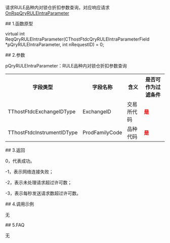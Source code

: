 <p>请求RULE品种内对锁仓折扣参数查询，对应响应请求<a href="../../CTHOSTFTDCTRADERAPI/ONRSPQRYRULEINTRAPARAMETER/">OnRspQryRULEIntraParameter</a></p>
<span class="anchor" id="13c5218a-7366-4020-b826-109cd9917eed"></span>
## 1.函数原型
<p>virtual int ReqQryRULEIntraParameter(CThostFtdcQryRULEIntraParameterField *pQryRULEIntraParameter, int nRequestID) = 0;</p>
<span class="anchor" id="523a33db-7a2b-4179-aa80-63bbc33b14ef"></span>
## 2.参数
<p>pQryRULEIntraParameter：RULE品种内对锁仓折扣参数查询</p>
<table><tr><th style="TEXT-ALIGN: center;">字段类型</th><th style="TEXT-ALIGN: center;">字段名称</th><th style="TEXT-ALIGN: center;">含义</th><th style="TEXT-ALIGN: center;">是否可作为过滤条件</th></tr><tr><td style="TEXT-ALIGN: left;">TThostFtdcExchangeIDType</td>
<td style="TEXT-ALIGN: left;">ExchangeID</td>
<td style="TEXT-ALIGN: left;">交易所代码</td>
<td style="TEXT-ALIGN: left;"><strong><font color="#FF0000">是</font></strong></td>
</tr>
<tr><td style="TEXT-ALIGN: left;">TThostFtdcInstrumentIDType</td>
<td style="TEXT-ALIGN: left;">ProdFamilyCode</td>
<td style="TEXT-ALIGN: left;">品种代码</td>
<td style="TEXT-ALIGN: left;"><strong><font color="#FF0000">是</font></strong></td>
</tr>
</table>
<span class="anchor" id="07204145-50c2-406b-8794-9d5e6584c5b4"></span>
## 3.返回
<p>0，代表成功。</p>
<p>-1，表示网络连接失败；</p>
<p>-2，表示未处理请求超过许可数；</p>
<p>-3，表示每秒发送请求数超过许可数。</p>
<span class="anchor" id="296761e6-4728-4c8c-9789-7af8c1a43abd"></span>
## 4.调用示例
<p>无</p>
<span class="anchor" id="f343804d-83d4-42a5-ab79-423805dd6e2e"></span>
## 5.FAQ
<p>无</p>
